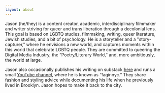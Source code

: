 ```yaml
---
layout: about
---
```

Jason (he/they) is a content creator, academic, interdisciplinary filmmaker and writer striving for queer and trans liberation through a decolonial lens. This goal is based on LGBTQ studies, filmmaking, writing, queer literature, Jewish studies, and a bit of psychology. He is a storyteller and a "story-capturer," where he envisions a new world, and captures moments within this world that celebrate LGBTQ people. They are committed to queering the Digital Media Industry, the “Poetry/Literary World,” and, more ambitiously, the world at large. 

Jason also occasionally publishes his writing on substack [here](https://queerjewfagrambles.substack.com/) and runs a small [YouTube channel,](https://www.youtube.com/@faginnyc) where he is known as “faginnyc.” They share fashion and styling advice while documenting his life when he previously lived in Brooklyn. Jason hopes to make it back to the city.